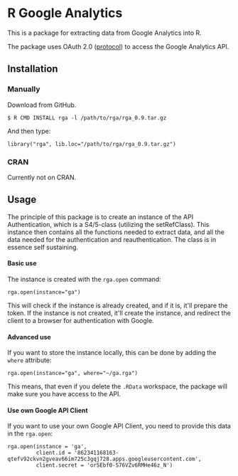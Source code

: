 # R Google Analytics

This is a package for extracting data from Google Analytics into R.

The package uses OAuth 2.0 ([protocol](http://tools.ietf.org/html/draft-ietf-oauth-v2-22)) to access the Google Analytics API.

## Installation

### Manually

Download from GitHub.

	$ R CMD INSTALL rga -l /path/to/rga/rga_0.9.tar.gz

And then type:

	library("rga", lib.loc="/path/to/rga/rga_0.9.tar.gz")

### CRAN

Currently not on CRAN.

## Usage

The principle of this package is to create an instance of the API Authentication, which is a S4/5-class (utilizing the setRefClass). This instance then contains all the functions needed to extract data, and all the data needed for the authentication and reauthentication. The class is in essence self sustaining.

#### Basic use

The instance is created with the `rga.open` command:

	rga.open(instance="ga")

This will check if the instance is already created, and if it is, it'll prepare the token. If the instance is not created, it'll create the instance, and redirect the client to a browser for authentication with Google.

#### Advanced use

If you want to store the instance locally, this can be done by adding the `where` attribute:

	rga.open(instance="ga", where="~/ga.rga")

This means, that even if you delete the `.RData` workspace, the package will make sure you have access to the API.

#### Use own Google API Client

If you want to use your own Google API Client, you need to provide this data in the `rga.open`:

	rga.open(instance = 'ga', 
			 client.id = '862341168163-qtefv92ckvn2gveav66im725c3gqj728.apps.googleusercontent.com', 
			 client.secret = 'orSEbf0-S76VZv6RMHe46z_N')
			